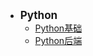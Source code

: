 - <font style="font-weight:bold;font-size:17px;">Python</font>
  - [Python基础](编程开发/Pyhton/Python基础/)
  - [Python后端](编程开发/Pyhton/Python后端/)


